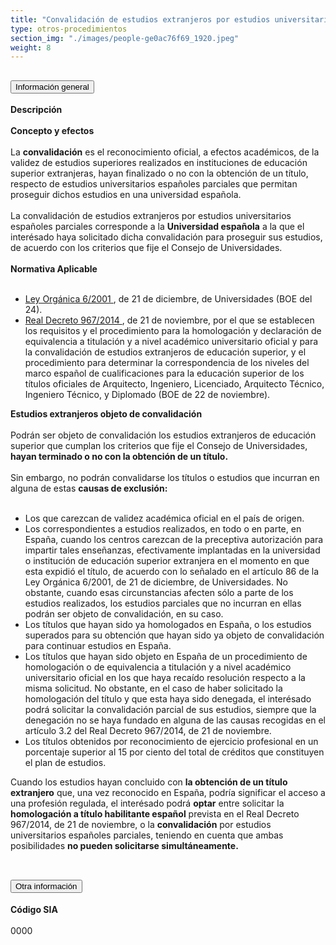 ```yaml
---
title: "Convalidación de estudios extranjeros por estudios universitarios españoles parciales"
type: otros-procedimientos
section_img: "./images/people-ge0ac76f69_1920.jpeg"
weight: 8
---
```

<section>
        <article class="calls">
            <div class="container container-xl">
                <div class="row">
                        <div class="row">
                            <div class="col-lg-12  content_collapse">
                                <div class="accordion" id="accordionPanelsStayOpenExample">
                                    <div class="accordion-item">
                                        <h2 class="accordion-header" id="panelsStayOpen-headingOne">
                                            <button class="accordion-button collapsed" type="button" data-bs-toggle="collapse" data-bs-target="#panelsStayOpen-collapseOne" aria-expanded="false" aria-controls="panelsStayOpen-collapseOne">
                                               Información general
                                            </button>
                                        </h2>
                                        <div id="panelsStayOpen-collapseOne" class="accordion-collapse collapse " aria-labelledby="panelsStayOpen-headingOne">
                                            <div class="accordion-body">
                                                <article id="section_link">
                                                    <div class="container-fluid">
                                                        <div class="row">
                                                            <div class="col-12">
                                                                <b>Descripción</b><br><br>
								<b>Concepto y efectos</b><br><br>
								La <b>convalidación</b> es el reconocimiento oficial, a efectos académicos, de la validez de estudios superiores realizados en instituciones de educación superior extranjeras, hayan finalizado o no con la obtención de un título, respecto de estudios universitarios españoles parciales que permitan proseguir dichos estudios en una universidad española.  <br><br>
								La convalidación de estudios extranjeros por estudios universitarios españoles parciales corresponde a la <b>Universidad española</b> a la que el interésado haya solicitado dicha convalidación para proseguir sus estudios, de acuerdo con los criterios que fije el Consejo de Universidades.  <br><br>
								<b>Normativa Aplicable</b><br><br>
								<ul>
									<li><a href="http://www.boe.es/diario_boe/txt.php?id=BOE-A-2001-24515" target="_blank">Ley Orgánica 6/2001 <i class="fas fa-external-link-alt"></i></a>, de 21 de diciembre, de Universidades (BOE del 24).</li>
									<li><a href="http://www.boe.es/diario_boe/txt.php?id=BOE-A-2014-12098" target="_blank">Real Decreto 967/2014 <i class="fas fa-external-link-alt"></i></a>, de 21 de noviembre, por el que se establecen los requisitos y el procedimiento para la homologación y declaración de equivalencia a titulación y a nivel académico universitario oficial y para la convalidación de estudios extranjeros de educación superior, y el procedimiento para determinar la correspondencia de los niveles del marco español de cualificaciones para la educación superior de los títulos oficiales de Arquitecto, Ingeniero, Licenciado, Arquitecto Técnico, Ingeniero Técnico, y Diplomado (BOE de 22 de noviembre). </li>
								</ul>
								<b>Estudios extranjeros objeto de convalidación</b><br><br>
								Podrán ser objeto de convalidación los estudios extranjeros de educación superior que cumplan los criterios que fije el Consejo de Universidades, <b>hayan terminado o no con la obtención de un título.</b><br><br>
								Sin embargo, no podrán convalidarse los títulos o estudios que incurran en alguna de estas <b>causas de exclusión:</b> <br><br>
								<ul>
									<li>Los que carezcan de validez académica oficial en el país de origen.</li>
									<li>Los correspondientes a estudios realizados, en todo o en parte, en España, cuando los centros carezcan de la preceptiva autorización para impartir tales enseñanzas, efectivamente implantadas en la universidad o institución de educación superior extranjera en el momento en que esta expidió el título, de acuerdo con lo señalado en el artículo 86 de la Ley Orgánica 6/2001, de 21 de diciembre, de Universidades. No obstante, cuando esas circunstancias afecten sólo a parte de los estudios realizados, los estudios parciales que no incurran en ellas podrán ser objeto de convalidación, en su caso.</li>
									<li>Los títulos que hayan sido ya homologados en España, o los estudios superados para su obtención que hayan sido ya objeto de convalidación para continuar estudios en España.</li>
									<li>Los títulos que hayan sido objeto en España de un procedimiento de homologación o de equivalencia a titulación y a nivel académico universitario oficial en los que haya recaído resolución respecto a la misma solicitud. No obstante, en el caso de haber solicitado la homologación del título y que esta haya sido denegada, el interésado podrá solicitar la convalidación parcial de sus estudios, siempre que la denegación no se haya fundado en alguna de las causas recogidas en el artículo 3.2 del Real Decreto 967/2014, de 21 de noviembre.</li>
									<li>Los títulos obtenidos por reconocimiento de ejercicio profesional en un porcentaje superior al 15 por ciento del total de créditos que constituyen el plan de estudios.</li>
								</ul>
								Cuando los estudios hayan concluido con <b>la obtención de un título extranjero</b> que, una vez reconocido en España, podría significar el acceso a una profesión regulada, el interésado podrá <b>optar</b> entre solicitar la <b>homologación a título habilitante español</b> prevista en el Real Decreto 967/2014, de 21 de noviembre, o la <b>convalidación</b> por estudios universitarios españoles parciales, teniendo en cuenta que ambas posibilidades <b>no pueden solicitarse simultáneamente.</b> <br><br>
                                                            </div>
                                                        </div>
                                                    </div>
                                                </article>
                                            </div>
                                        </div>
                                    </div>
                                    <div class="accordion-item">
                                        <h2 class="accordion-header" id="panelsStayOpen-headingTwo">
                                            <button class="accordion-button collapsed" type="button" data-bs-toggle="collapse" data-bs-target="#panelsStayOpen-collapseTwo" aria-expanded="false">
                                                Otra información
                                            </button>
                                        </h2>
                                        <div id="panelsStayOpen-collapseTwo" class="accordion-collapse collapse" aria-labelledby="panelsStayOpen-headingTwo">
                                            <div class="accordion-body">
                                                <article id="section_link">
                                                    <div class="container-fluid">
                                                        <div class="row">
                                                            <div class="col-12">
								<b>Código SIA</b><br><br>
								0000
                                                            </div>
                                                        </div>
                                                    </div>
                                                </article>
                                            </div>
                                        </div>
				</div>				
                                    </div>
                                </div>
                        </div>
                    </div>
                </div>
            </div>
        </article>
    </section>
